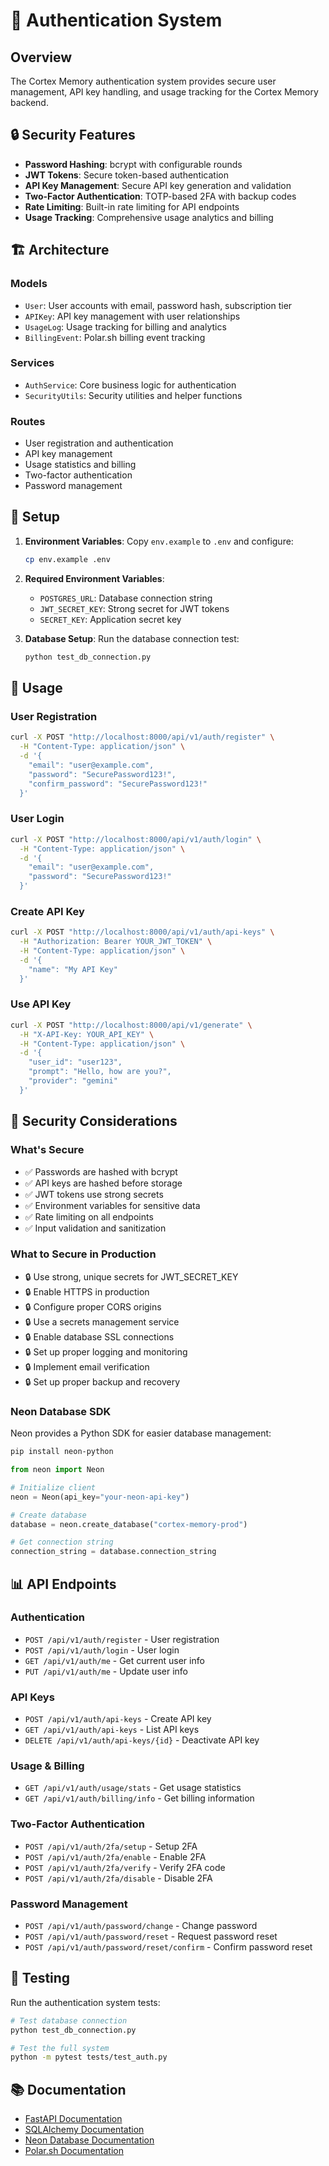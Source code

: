# 🧠 Authentication System

## Overview

The Cortex Memory authentication system provides secure user management, API key handling, and usage tracking for the Cortex Memory backend.

## 🔒 Security Features

- **Password Hashing**: bcrypt with configurable rounds
- **JWT Tokens**: Secure token-based authentication
- **API Key Management**: Secure API key generation and validation
- **Two-Factor Authentication**: TOTP-based 2FA with backup codes
- **Rate Limiting**: Built-in rate limiting for API endpoints
- **Usage Tracking**: Comprehensive usage analytics and billing

## 🏗️ Architecture

### Models
- `User`: User accounts with email, password hash, subscription tier
- `APIKey`: API key management with user relationships
- `UsageLog`: Usage tracking for billing and analytics
- `BillingEvent`: Polar.sh billing event tracking

### Services
- `AuthService`: Core business logic for authentication
- `SecurityUtils`: Security utilities and helper functions

### Routes
- User registration and authentication
- API key management
- Usage statistics and billing
- Two-factor authentication
- Password management

## 🔧 Setup

1. **Environment Variables**: Copy `env.example` to `.env` and configure:
   ```bash
   cp env.example .env
   ```

2. **Required Environment Variables**:
   - `POSTGRES_URL`: Database connection string
   - `JWT_SECRET_KEY`: Strong secret for JWT tokens
   - `SECRET_KEY`: Application secret key

3. **Database Setup**: Run the database connection test:
   ```bash
   python test_db_connection.py
   ```

## 🚀 Usage

### User Registration
```bash
curl -X POST "http://localhost:8000/api/v1/auth/register" \
  -H "Content-Type: application/json" \
  -d '{
    "email": "user@example.com",
    "password": "SecurePassword123!",
    "confirm_password": "SecurePassword123!"
  }'
```

### User Login
```bash
curl -X POST "http://localhost:8000/api/v1/auth/login" \
  -H "Content-Type: application/json" \
  -d '{
    "email": "user@example.com",
    "password": "SecurePassword123!"
  }'
```

### Create API Key
```bash
curl -X POST "http://localhost:8000/api/v1/auth/api-keys" \
  -H "Authorization: Bearer YOUR_JWT_TOKEN" \
  -H "Content-Type: application/json" \
  -d '{
    "name": "My API Key"
  }'
```

### Use API Key
```bash
curl -X POST "http://localhost:8000/api/v1/generate" \
  -H "X-API-Key: YOUR_API_KEY" \
  -H "Content-Type: application/json" \
  -d '{
    "user_id": "user123",
    "prompt": "Hello, how are you?",
    "provider": "gemini"
  }'
```

## 🔐 Security Considerations

### What's Secure
- ✅ Passwords are hashed with bcrypt
- ✅ API keys are hashed before storage
- ✅ JWT tokens use strong secrets
- ✅ Environment variables for sensitive data
- ✅ Rate limiting on all endpoints
- ✅ Input validation and sanitization

### What to Secure in Production
- 🔒 Use strong, unique secrets for JWT_SECRET_KEY
- 🔒 Enable HTTPS in production
- 🔒 Configure proper CORS origins
- 🔒 Use a secrets management service
- 🔒 Enable database SSL connections
- 🔒 Set up proper logging and monitoring
- 🔒 Implement email verification
- 🔒 Set up proper backup and recovery

### Neon Database SDK
Neon provides a Python SDK for easier database management:

```bash
pip install neon-python
```

```python
from neon import Neon

# Initialize client
neon = Neon(api_key="your-neon-api-key")

# Create database
database = neon.create_database("cortex-memory-prod")

# Get connection string
connection_string = database.connection_string
```

## 📊 API Endpoints

### Authentication
- `POST /api/v1/auth/register` - User registration
- `POST /api/v1/auth/login` - User login
- `GET /api/v1/auth/me` - Get current user info
- `PUT /api/v1/auth/me` - Update user info

### API Keys
- `POST /api/v1/auth/api-keys` - Create API key
- `GET /api/v1/auth/api-keys` - List API keys
- `DELETE /api/v1/auth/api-keys/{id}` - Deactivate API key

### Usage & Billing
- `GET /api/v1/auth/usage/stats` - Get usage statistics
- `GET /api/v1/auth/billing/info` - Get billing information

### Two-Factor Authentication
- `POST /api/v1/auth/2fa/setup` - Setup 2FA
- `POST /api/v1/auth/2fa/enable` - Enable 2FA
- `POST /api/v1/auth/2fa/verify` - Verify 2FA code
- `POST /api/v1/auth/2fa/disable` - Disable 2FA

### Password Management
- `POST /api/v1/auth/password/change` - Change password
- `POST /api/v1/auth/password/reset` - Request password reset
- `POST /api/v1/auth/password/reset/confirm` - Confirm password reset

## 🧪 Testing

Run the authentication system tests:

```bash
# Test database connection
python test_db_connection.py

# Test the full system
python -m pytest tests/test_auth.py
```

## 📚 Documentation

- [FastAPI Documentation](https://fastapi.tiangolo.com/)
- [SQLAlchemy Documentation](https://docs.sqlalchemy.org/)
- [Neon Database Documentation](https://neon.tech/docs)
- [Polar.sh Documentation](https://polar.sh/docs) 